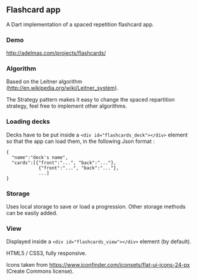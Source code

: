 Flashcard app
--------------

A Dart implementation of a spaced repetition flashcard app.

### Demo
http://adelmas.com/projects/flashcards/

### Algorithm
Based on the Leitner algorithm (http://en.wikipedia.org/wiki/Leitner_system).

The Strategy pattern makes it easy to change the spaced repartition strategy, feel free to implement other algorithms.

### Loading decks
Decks have to be put inside a `<div id="flashcards_deck"></div>` element so that the app can load them, in the following Json format :
```
{
  "name":"deck's name",
  "cards":[{"front":"...", "back":"..."},
            {"front":"...", "back":"..."},
            ...]
}
```

### Storage
Uses local storage to save or load a progression.
Other storage methods can be easily added.

### View
Displayed inside a `<div id="flashcards_view"></div>` element (by default).

HTML5 / CSS3, fully responsive.

Icons taken from https://www.iconfinder.com/iconsets/flat-ui-icons-24-px (Create Commons license).